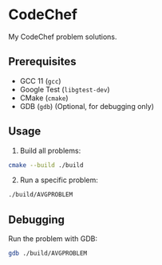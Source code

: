 # CodeChef

My CodeChef problem solutions.

## Prerequisites

- GCC 11 (`gcc`)
- Google Test (`libgtest-dev`)
- CMake (`cmake`)
- GDB (`gdb`) (Optional, for debugging only)

## Usage

1. Build all problems:

```sh
cmake --build ./build
```

2. Run a specific problem:

```sh
./build/AVGPROBLEM
```

## Debugging

Run the problem with GDB:

```sh
gdb ./build/AVGPROBLEM
```
